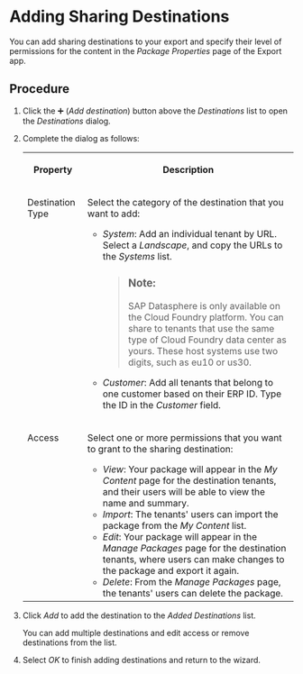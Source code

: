 <!-- loio562e9969426840798e8a5bbf9c395ce8 -->

<link rel="stylesheet" type="text/css" href="../css/sap-icons.css"/>

# Adding Sharing Destinations

You can add sharing destinations to your export and specify their level of permissions for the content in the *Package Properties* page of the Export app.



## Procedure

1.  Click the :heavy_plus_sign: \(*Add destination*\) button above the *Destinations* list to open the *Destinations* dialog.

2.  Complete the dialog as follows:


    <table>
    <tr>
    <th valign="top">

    Property
    
    </th>
    <th valign="top">

    Description
    
    </th>
    </tr>
    <tr>
    <td valign="top">
    
    Destination Type
    
    </td>
    <td valign="top">
    
    Select the category of the destination that you want to add:

    -   *System*: Add an individual tenant by URL. Select a *Landscape*, and copy the URLs to the *Systems* list.

        > ### Note:  
        > SAP Datasphere is only available on the Cloud Foundry platform. You can share to tenants that use the same type of Cloud Foundry data center as yours. These host systems use two digits, such as eu10 or us30.

    -   *Customer*: Add all tenants that belong to one customer based on their ERP ID. Type the ID in the *Customer* field.



    
    </td>
    </tr>
    <tr>
    <td valign="top">
    
    Access
    
    </td>
    <td valign="top">
    
    Select one or more permissions that you want to grant to the sharing destination:

    -   *View*: Your package will appear in the *My Content* page for the destination tenants, and their users will be able to view the name and summary.
    -   *Import*: The tenants' users can import the package from the *My Content* list.
    -   *Edit*: Your package will appear in the *Manage Packages* page for the destination tenants, where users can make changes to the package and export it again.
    -   *Delete*: From the *Manage Packages* page, the tenants' users can delete the package.


    
    </td>
    </tr>
    </table>
    
3.  Click *Add* to add the destination to the *Added Destinations* list.

    You can add multiple destinations and edit access or remove destinations from the list.

4.  Select *OK* to finish adding destinations and return to the wizard.


